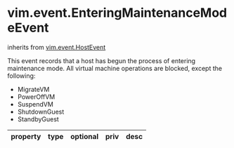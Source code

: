 vim.event.EnteringMaintenanceModeEvent
======================================
inherits from [vim.event.HostEvent](docs/vim.event.HostEvent.md)


This event records that a host has begun the process of entering   maintenance mode. All virtual machine operations   are blocked, except the following:   <ul>   <li>MigrateVM   <li>PowerOffVM   <li>SuspendVM   <li>ShutdownGuest   <li>StandbyGuest   </ul>

| property | type | optional | priv | desc |
|:---------|:-----|:---------|:-----|:-----|


